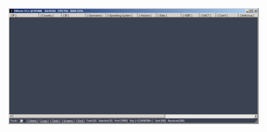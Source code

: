 ![Screenshot](https://raw.githubusercontent.com/Cryakl/Ultimate-RAT-Collection/refs/heads/main/XWorm/Mods/XWorm%20V3.1%200xmrpepe%20Mod/Screenshot.png)
